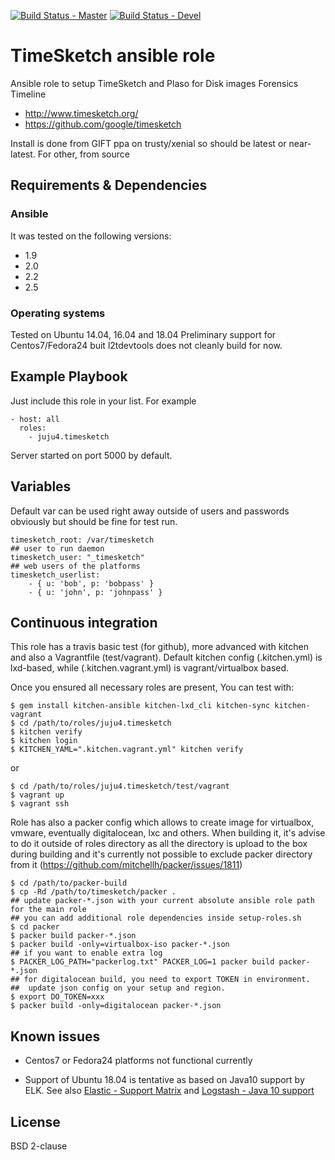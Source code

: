 [![Build Status - Master](https://travis-ci.org/juju4/ansible-timesketch.svg?branch=master)](https://travis-ci.org/juju4/ansible-timesketch)
[![Build Status - Devel](https://travis-ci.org/juju4/ansible-timesketch.svg?branch=devel)](https://travis-ci.org/juju4/ansible-timesketch/branches)
# TimeSketch ansible role

Ansible role to setup TimeSketch and Plaso for Disk images Forensics Timeline
- http://www.timesketch.org/
- https://github.com/google/timesketch

Install is done from GIFT ppa on trusty/xenial so should be latest or near-latest.
For other, from source

## Requirements & Dependencies

### Ansible
It was tested on the following versions:
 * 1.9
 * 2.0
 * 2.2
 * 2.5

### Operating systems

Tested on Ubuntu 14.04, 16.04 and 18.04
Preliminary support for Centos7/Fedora24 buit l2tdevtools does not cleanly build for now.

## Example Playbook

Just include this role in your list.
For example

```
- host: all
  roles:
    - juju4.timesketch
```

Server started on port 5000 by default.

## Variables

Default var can be used right away outside of users and passwords obviously but should be fine for test run.

```
timesketch_root: /var/timesketch
## user to run daemon
timesketch_user: "_timesketch"
## web users of the platforms
timesketch_userlist:
    - { u: 'bob', p: 'bobpass' }
    - { u: 'john', p: 'johnpass' }
```

## Continuous integration

This role has a travis basic test (for github), more advanced with kitchen and also a Vagrantfile (test/vagrant).
Default kitchen config (.kitchen.yml) is lxd-based, while (.kitchen.vagrant.yml) is vagrant/virtualbox based.

Once you ensured all necessary roles are present, You can test with:
```
$ gem install kitchen-ansible kitchen-lxd_cli kitchen-sync kitchen-vagrant
$ cd /path/to/roles/juju4.timesketch
$ kitchen verify
$ kitchen login
$ KITCHEN_YAML=".kitchen.vagrant.yml" kitchen verify
```
or
```
$ cd /path/to/roles/juju4.timesketch/test/vagrant
$ vagrant up
$ vagrant ssh
```

Role has also a packer config which allows to create image for virtualbox, vmware, eventually digitalocean, lxc and others.
When building it, it's advise to do it outside of roles directory as all the directory is upload to the box during building 
and it's currently not possible to exclude packer directory from it (https://github.com/mitchellh/packer/issues/1811)
```
$ cd /path/to/packer-build
$ cp -Rd /path/to/timesketch/packer .
## update packer-*.json with your current absolute ansible role path for the main role
## you can add additional role dependencies inside setup-roles.sh
$ cd packer
$ packer build packer-*.json
$ packer build -only=virtualbox-iso packer-*.json
## if you want to enable extra log
$ PACKER_LOG_PATH="packerlog.txt" PACKER_LOG=1 packer build packer-*.json
## for digitalocean build, you need to export TOKEN in environment.
##  update json config on your setup and region.
$ export DO_TOKEN=xxx
$ packer build -only=digitalocean packer-*.json
```

## Known issues

* Centos7 or Fedora24 platforms not functional currently

* Support of Ubuntu 18.04 is tentative as based on Java10 support by ELK. See also [Elastic - Support Matrix](https://www.elastic.co/support/matrix#matrix_jvm) and [Logstash - Java 10 support](https://github.com/elastic/logstash/issues/9345)

## License

BSD 2-clause


